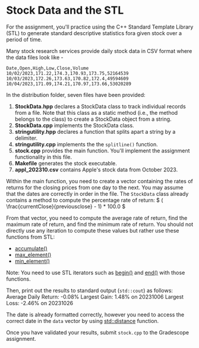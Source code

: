 # Stock Data and the STL

For the assignment, you'll practice using the C++ Standard Template Library (STL)
to generate standard descriptive statistics fora given stock over a period of
time.

Many stock research services provide daily stock data in CSV format where the data
files look like - 
```
Date,Open,High,Low,Close,Volume
10/02/2023,171.22,174.3,170.93,173.75,52164539
10/03/2023,172.26,173.63,170.82,172.4,49594609
10/04/2023,171.09,174.21,170.97,173.66,53020289
```

In the distribution folder, seven files have been provided:
1. __StockData.hpp__ declares a StockData class to track individual records
   from a file. Note that this class as a static method (i.e., the method
   belongs to the class) to create a StockData object from a string.
2. __StockData.cpp__ implements the StockData class.
3. __stringutility.hpp__ declares a function that splits apart a string by a delimiter.
4. __stringutility.cpp__ implements the the `splitline()` function.
5. __stock.cpp__ provides the main function. You'll implement the assignment 
  functionality in this file.
6. __Makefile__ generates the stock executable.
7. __appl_202310.csv__ contains Apple's stock data from October 2023.

Within the main function, you need to create a vector containing the rates of
returns for the closing prices from one day to the next. You may assume that the dates are 
correctly in order in the file.  The `StockData` class already contains a method to
compute the percentage rate of return: $ ( \frac{currentClose}{previousclose} - 1) * 100.0 $

From that vector, you need to compute the average rate of return, find the maximum 
rate of return, and find the minimum rate of return. You should not directly use any 
iteration to  compute these values but rather use these functions from STL:
- [accumulate()](https://en.cppreference.com/w/cpp/algorithm/accumulate)
- [max_element()](https://en.cppreference.com/w/cpp/algorithm/max_element)
- [min_element()](https://en.cppreference.com/w/cpp/algorithm/min_element)

Note: You need to use STL iterators such as [begin()](https://en.cppreference.com/w/cpp/iterator/begin) 
and [end()](https://en.cppreference.com/w/cpp/iterator/end) with those functions.

Then, print out the results to standard output (`std::cout`) as follows:
Average Daily Return: -0.08%
Largest Gain: 1.48% on 20231006
Largest Loss: -2.46% on 20231026

The date is already formatted correctly, however you need to access the correct date in the `data` vector
by using [std::distance](https://en.cppreference.com/w/cpp/iterator/distance) function.

Once you have validated your results, submit `stock.cpp` to the Gradescope assignment.
